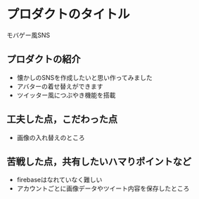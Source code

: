 # プロダクトのタイトル
モバゲー風SNS
## プロダクトの紹介
- 懐かしのSNSを作成したいと思い作ってみました
- アバターの着せ替えができます
- ツイッター風につぶやき機能を搭載
## 工夫した点，こだわった点
- 画像の入れ替えのところ
## 苦戦した点，共有したいハマりポイントなど
- firebaseはなれていなく難しい
- アカウントごとに画像データやツイート内容を保存したところ